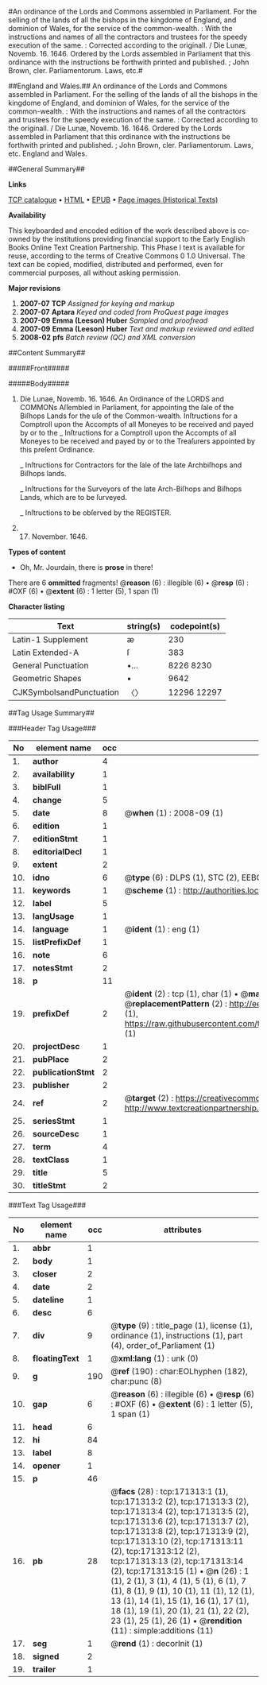 #An ordinance of the Lords and Commons assembled in Parliament. For the selling of the lands of all the bishops in the kingdome of England, and dominion of Wales, for the service of the common-wealth. : With the instructions and names of all the contractors and trustees for the speedy execution of the same. : Corrected according to the originall. / Die Lunæ, Novemb. 16. 1646. Ordered by the Lords assembled in Parliament that this ordinance with the instructions be forthwith printed and published. ; John Brown, cler. Parliamentorum. Laws, etc.#

##England and Wales.##
An ordinance of the Lords and Commons assembled in Parliament. For the selling of the lands of all the bishops in the kingdome of England, and dominion of Wales, for the service of the common-wealth. : With the instructions and names of all the contractors and trustees for the speedy execution of the same. : Corrected according to the originall. / Die Lunæ, Novemb. 16. 1646. Ordered by the Lords assembled in Parliament that this ordinance with the instructions be forthwith printed and published. ; John Brown, cler. Parliamentorum.
Laws, etc.
England and Wales.

##General Summary##

**Links**

[TCP catalogue](http://www.ota.ox.ac.uk/tcp/)  • 
[HTML](http://tei.it.ox.ac.uk/tcp/Texts-HTML/free/A83/A83261.html)  • 
[EPUB](http://tei.it.ox.ac.uk/tcp/Texts-EPUB/free/A83/A83261.epub) • 
[Page images (Historical Texts)](https://data.historicaltexts.jisc.ac.uk/view?pubId=eebo-45097718e&pageId=eebo-45097718e-171313-1)

**Availability**

This keyboarded and encoded edition of the
	       work described above is co-owned by the institutions
	       providing financial support to the Early English Books
	       Online Text Creation Partnership. This Phase I text is
	       available for reuse, according to the terms of Creative
	       Commons 0 1.0 Universal. The text can be copied,
	       modified, distributed and performed, even for
	       commercial purposes, all without asking permission.

**Major revisions**

1. __2007-07__ __TCP__ *Assigned for keying and markup*
1. __2007-07__ __Aptara__ *Keyed and coded from ProQuest page images*
1. __2007-09__ __Emma (Leeson) Huber__ *Sampled and proofread*
1. __2007-09__ __Emma (Leeson) Huber__ *Text and markup reviewed and edited*
1. __2008-02__ __pfs__ *Batch review (QC) and XML conversion*

##Content Summary##

#####Front#####

#####Body#####

1. Die Lunae, Novemb. 16. 1646.
An Ordinance of the LORDS and
COMMONs Aſſembled in Parliament,
for appointing the ſale of the Biſhops
Lands for the uſe of the
Common-wealth.
Inſtructions for a Comptroll upon the
Accompts of all Moneyes to be received
and payed by or to the 
    _ Inſtructions for a Comptroll upon the
Accompts of all Moneyes to be received
and payed by or to the Treaſurers appointed
by this preſent Ordinance.

    _ Inſtructions for Contractors for the ſale of the
late Archbiſhops and Biſhops lands.

    _ Inſtructions for the Surveyors of the late
Arch-Biſhops and Biſhops Lands, which
are to be ſurveyed.

    _ Inſtructions to be obſerved by the
REGISTER.

1. 17. November. 1646.

**Types of content**

  * Oh, Mr. Jourdain, there is **prose** in there!

There are 6 **ommitted** fragments! 
 @__reason__ (6) : illegible (6)  •  @__resp__ (6) : #OXF (6)  •  @__extent__ (6) : 1 letter (5), 1 span (1)

**Character listing**


|Text|string(s)|codepoint(s)|
|---|---|---|
|Latin-1 Supplement|æ|230|
|Latin Extended-A|ſ|383|
|General Punctuation|•…|8226 8230|
|Geometric Shapes|▪|9642|
|CJKSymbolsandPunctuation|〈〉|12296 12297|

##Tag Usage Summary##

###Header Tag Usage###

|No|element name|occ|attributes|
|---|---|---|---|
|1.|__author__|4||
|2.|__availability__|1||
|3.|__biblFull__|1||
|4.|__change__|5||
|5.|__date__|8| @__when__ (1) : 2008-09 (1)|
|6.|__edition__|1||
|7.|__editionStmt__|1||
|8.|__editorialDecl__|1||
|9.|__extent__|2||
|10.|__idno__|6| @__type__ (6) : DLPS (1), STC (2), EEBO-CITATION (1), OCLC (1), VID (1)|
|11.|__keywords__|1| @__scheme__ (1) : http://authorities.loc.gov/ (1)|
|12.|__label__|5||
|13.|__langUsage__|1||
|14.|__language__|1| @__ident__ (1) : eng (1)|
|15.|__listPrefixDef__|1||
|16.|__note__|6||
|17.|__notesStmt__|2||
|18.|__p__|11||
|19.|__prefixDef__|2| @__ident__ (2) : tcp (1), char (1)  •  @__matchPattern__ (2) : ([0-9\-]+):([0-9IVX]+) (1), (.+) (1)  •  @__replacementPattern__ (2) : http://eebo.chadwyck.com/downloadtiff?vid=$1&page=$2 (1), https://raw.githubusercontent.com/textcreationpartnership/Texts/master/tcpchars.xml#$1 (1)|
|20.|__projectDesc__|1||
|21.|__pubPlace__|2||
|22.|__publicationStmt__|2||
|23.|__publisher__|2||
|24.|__ref__|2| @__target__ (2) : https://creativecommons.org/publicdomain/zero/1.0/ (1), http://www.textcreationpartnership.org/docs/. (1)|
|25.|__seriesStmt__|1||
|26.|__sourceDesc__|1||
|27.|__term__|4||
|28.|__textClass__|1||
|29.|__title__|5||
|30.|__titleStmt__|2||


###Text Tag Usage###

|No|element name|occ|attributes|
|---|---|---|---|
|1.|__abbr__|1||
|2.|__body__|1||
|3.|__closer__|2||
|4.|__date__|2||
|5.|__dateline__|1||
|6.|__desc__|6||
|7.|__div__|9| @__type__ (9) : title_page (1), license (1), ordinance (1), instructions (1), part (4), order_of_Parliament (1)|
|8.|__floatingText__|1| @__xml:lang__ (1) : unk (0)|
|9.|__g__|190| @__ref__ (190) : char:EOLhyphen (182), char:punc (8)|
|10.|__gap__|6| @__reason__ (6) : illegible (6)  •  @__resp__ (6) : #OXF (6)  •  @__extent__ (6) : 1 letter (5), 1 span (1)|
|11.|__head__|6||
|12.|__hi__|84||
|13.|__label__|8||
|14.|__opener__|1||
|15.|__p__|46||
|16.|__pb__|28| @__facs__ (28) : tcp:171313:1 (1), tcp:171313:2 (2), tcp:171313:3 (2), tcp:171313:4 (2), tcp:171313:5 (2), tcp:171313:6 (2), tcp:171313:7 (2), tcp:171313:8 (2), tcp:171313:9 (2), tcp:171313:10 (2), tcp:171313:11 (2), tcp:171313:12 (2), tcp:171313:13 (2), tcp:171313:14 (2), tcp:171313:15 (1)  •  @__n__ (26) : 1 (1), 2 (1), 3 (1), 4 (1), 5 (1), 6 (1), 7 (1), 8 (1), 9 (1), 10 (1), 11 (1), 12 (1), 13 (1), 14 (1), 15 (1), 16 (1), 17 (1), 18 (1), 19 (1), 20 (1), 21 (1), 22 (2), 23 (1), 25 (1), 26 (1)  •  @__rendition__ (11) : simple:additions (11)|
|17.|__seg__|1| @__rend__ (1) : decorInit (1)|
|18.|__signed__|2||
|19.|__trailer__|1||
